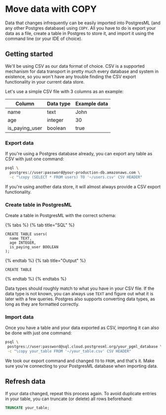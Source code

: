 # Move data with COPY

Data that changes infrequently can be easily imported into PostgresML (and any other Postgres database) using `COPY`. All you have to do is export your data as a file, create a table in Postgres to store it, and import it using the command line (or your IDE of choice).

## Getting started

We'll be using CSV as our data format of choice. CSV is a supported mechanism for data transport in pretty much every database and system in existence, so you won't have any trouble finding the CSV export functionality in your current data store.

Let's use a simple CSV file with 3 columns as an example:

| Column           | Data type | Example data |
| ---------------- | --------- | ------- |
| name             | text      | John    |
| age              | integer   | 30      |
| is\_paying\_user | boolean   | true    |

### Export data

If you're using a Postgres database already, you can export any table as CSV with just one command:

```bash
psql \
  postgres://user:password@your-production-db.amazonaws.com \
  -c "\copy (SELECT * FROM users) TO '~/users.csv' CSV HEADER"
```

If you're using another data store, it will almost always provide a CSV export functionality.

### Create table in PostgresML

Create a table in PostgresML with the correct schema:

{% tabs %}
{% tab title="SQL" %}

```postgresql
CREATE TABLE users(
  name TEXT,
  age INTEGER,
  is_paying_user BOOLEAN
);
```

{% endtab %}
{% tab title="Output" %}

```
CREATE TABLE
```

{% endtab %}
{% endtabs %}

Data types should roughly match to what you have in your CSV file. If the data type is not known, you can always use `TEXT` and figure out what it is later with a few queries. Postgres also supports converting data types, as long as they are formatted correctly.

### Import data

Once you have a table and your data exported as CSV, importing it can also be done with just one command:

```bash
psql \
 postgres://user:password@sql.cloud.postgresml.org/your_pgml_database \
 -c "\copy your_table FROM '~/your_table.csv' CSV HEADER"
```

We took our export command and changed `TO` to `FROM`, and that's it. Make sure you're connecting to your PostgresML database when importing data.

## Refresh data

If your data changed, repeat this process again. To avoid duplicate entries in your table, you can truncate (or delete) all rows beforehand:

```sql
TRUNCATE your_table;
```
